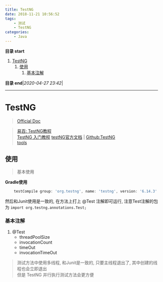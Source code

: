 ```yaml
---
title: TestNG
date: 2018-11-21 10:56:52
tags: 
    - 测试
    - TestNG
categories: 
    - Java
---
```


**目录 start**

1. [TestNG](#testng)
    1. [使用](#使用)
        1. [基本注解](#基本注解)

**目录 end**|_2020-04-27 23:42_|
****************************************
# TestNG
> [Official Doc](http://testng.org/doc/documentation-main.html) 

> [易百: TestNG教程](https://www.yiibai.com/testng/)  
> [TestNG 入门教程](http://www.cnblogs.com/TankXiao/p/3888070.html) 
> [testNG官方文档](http://testng.org/doc/index.html) | [Github:TestNG](https://github.com/cbeust/testng)  
> [tools](http://toolsqa.com/selenium-webdriver/testng-introduction/)

## 使用
> 基本使用

**Gradle使用**
```groovy
    testCompile group: 'org.testng', name: 'testng', version: '6.14.3'
```
然后和Junit使用是一致的, 在方法上打上 @Test 注解即可运行, 注意Test注解的包为 `import org.testng.annotations.Test;`

### 基本注解
1. @Test
    - threadPoolSize
    - invocationCount
    - timeOut
    - invocationTimeOut

> 测试方法中使用多线程, 和Junit是一致的, 只要主线程退出了, 其中创建的线程也会立即退出  
> 但是 TestNG 并行执行测试方法会更方便

